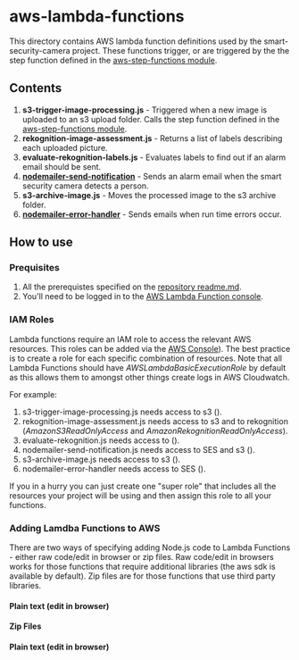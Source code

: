 # aws-lambda-functions

This directory contains AWS lambda function definitions used by the smart-security-camera project.  These functions trigger, or are triggered by the the step function defined in the [aws-step-functions module](https://github.com/markwest1972/smart-security-camera/tree/master/aws-step-functions).

## Contents

1. **s3-trigger-image-processing.js** - Triggered when a new image is uploaded to an s3 upload folder.  Calls the step function defined in the [aws-step-functions module](https://github.com/markwest1972/smart-security-camera/tree/master/aws-step-functions).
2. **rekognition-image-assessment.js** - Returns a list of labels describing each uploaded picture.
3. **evaluate-rekognition-labels.js** - Evaluates labels to find out if an alarm email should be sent.
4. **[nodemailer-send-notification](https://github.com/markwest1972/smart-security-camera/tree/master/aws-lambda-functions/nodemailer-send-notification)** - Sends an alarm email when the smart security camera detects a person.
5. **s3-archive-image.js** - Moves the processed image to the s3 archive folder.
6. **[nodemailer-error-handler](https://github.com/markwest1972/smart-security-camera/tree/master/aws-lambda-functions/nodemailer-error-handler)** - Sends emails when run time errors occur.

## How to use

### Prequisites

1. All the prerequistes specified on the [repository readme.md](https://github.com/markwest1972/smart-security-camera).
2. You'll need to be logged in to the [AWS Lambda Function console](https://console.aws.amazon.com/lambda/home).

### IAM Roles

Lambda functions require an IAM role to access the relevant AWS resources.  This roles can be added via the [AWS Console](https://aws.amazon.com/console/)).  The best practice is to create a role for each specific combination of resources.  Note that all Lambda Functions should have *AWSLambdaBasicExecutionRole* by default as this allows them to amongst other things create logs in AWS Cloudwatch.

For example:

1. s3-trigger-image-processing.js needs access to s3 ().
2. rekognition-image-assessment.js needs access to s3 and to rekognition (*AmazonS3ReadOnlyAccess* and *AmazonRekognitionReadOnlyAccess*).
3. evaluate-rekognition.js needs access to ().
4. nodemailer-send-notification.js needs access to SES and s3  ().
5. s3-archive-image.js needs  access to s3 ().
6. nodemailer-error-handler needs access to SES  ().

If you in a hurry you can just create one "super role" that includes all the resources your project will be using and then assign this role to all your functions.

### Adding Lamdba Functions to AWS

There are two ways of specifying adding Node.js code to Lambda Functions - either raw code/edit in browser or zip files.  Raw code/edit in browsers works for those functions that require additional libraries (the aws sdk is available by default).  Zip files are for those functions that use third party libraries.

#### Plain text (edit in browser)


#### Zip Files


#### Plain text (edit in browser)

